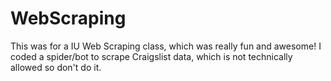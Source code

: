 # WebScraping

This was for a IU Web Scraping class, which was really fun and awesome! I coded a spider/bot to scrape Craigslist data, which is not technically allowed so don't do it.
